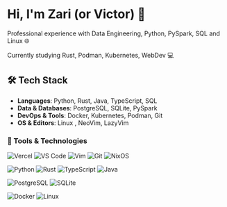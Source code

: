# Hi, I'm Zari (or Victor) 👋  

Professional experience with Data Engineering, Python, PySpark, SQL and Linux 🌐

Currently studying Rust, Podman, Kubernetes, WebDev 💻

## 🛠️ Tech Stack  

- **Languages**: Python, Rust, Java, TypeScript, SQL  
- **Data & Databases**: PostgreSQL, SQLite, PySpark  
- **DevOps & Tools**: Docker, Kubernetes, Podman, Git  
- **OS & Editors**: Linux , NeoVim, LazyVim 

### 🔧 Tools & Technologies  

![Vercel](https://img.shields.io/badge/Vercel-000000?style=for-the-badge&logo=vercel&logoColor=white)
![VS Code](https://img.shields.io/badge/VS%20Code-007ACC?style=for-the-badge&logo=visualstudiocode&logoColor=white)
![Vim](https://img.shields.io/badge/VIM-019733?style=for-the-badge&logo=vim&logoColor=white)
![Git](https://img.shields.io/badge/GIT-F05032?style=for-the-badge&logo=git&logoColor=white)
![NixOS](https://img.shields.io/badge/NixOS-5277C3?style=for-the-badge&logo=nixos&logoColor=white)

![Python](https://img.shields.io/badge/Python-3776AB?style=for-the-badge&logo=python&logoColor=white)
![Rust](https://img.shields.io/badge/Rust-000000?style=for-the-badge&logo=rust&logoColor=white)
![TypeScript](https://img.shields.io/badge/TypeScript-007ACC?style=for-the-badge&logo=typescript&logoColor=white) 
![Java](https://img.shields.io/badge/Java-ED8B00?style=for-the-badge&logo=openjdk&logoColor=white)

![PostgreSQL](https://img.shields.io/badge/PostgreSQL-4169E1?style=for-the-badge&logo=postgresql&logoColor=white)
![SQLite](https://img.shields.io/badge/SQLite-003B57?style=for-the-badge&logo=sqlite&logoColor=white)

![Docker](https://img.shields.io/badge/Docker-2496ED?style=for-the-badge&logo=docker&logoColor=white)
![Linux](https://img.shields.io/badge/Linux-FCC624?style=for-the-badge&logo=linux&logoColor=black)
